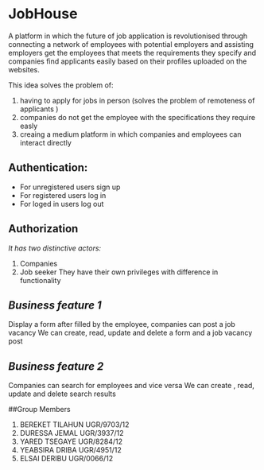 # JobHouse
  A platform in which the future of job application is revolutionised through connecting a network of employees with potential employers and assisting employers get the employees that meets the requirements they specify and companies find applicants easily based on their profiles uploaded on the websites.
  
 This idea  solves the problem of:

  1. having to apply for jobs  in person (solves the problem of remoteness of applicants )
  2. companies do not get the employee with the specifications they require easly
  3. creaing a medium platform in which companies and employees can interact directly 


## Authentication: 
* For unregistered users sign up 
* For registered users log in
* For loged in users log out

## Authorization
*It has two distinctive actors:*
1. Companies
2. Job seeker
They have their own privileges with difference in functionality

## *Business feature 1*
Display a form after filled by the employee, companies can post a job vacancy 
We can create, read, update and delete a form and a job vacancy post

## *Business feature 2*
Companies can search for employees and vice versa 
We can create , read, update and delete search results


##Group Members
                              
1. BEREKET TILAHUN                     UGR/9703/12
2. DURESSA JEMAL                       UGR/3937/12
3. YARED TSEGAYE                       UGR/8284/12   
4. YEABSIRA DRIBA                      UGR/4951/12
5. ELSAI DERIBU                        UGR/0066/12


 

